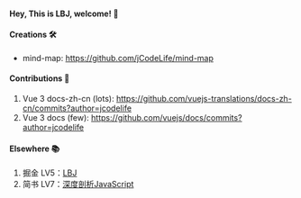 

<!--
<img align="right" src="https://github-readme-stats.vercel.app/api?username=jCodelife&show_icons=true&icon_color=f66f6a&text_color=5e7ce0&bg_color=ffffff&hide_title=false" /> 
-->

#### Hey, This is LBJ, welcome! 👋 

#### Creations 🛠
- mind-map: https://github.com/jCodeLife/mind-map

#### Contributions 💌
1. Vue 3 docs-zh-cn (lots): https://github.com/vuejs-translations/docs-zh-cn/commits?author=jcodelife
2. Vue 3 docs (few): https://github.com/vuejs/docs/commits?author=jcodelife

<!--
###### 🔭 开源项目[vue-ui]()
-->

#### Elsewhere  📚
1. 掘金 LV5：[LBJ](https://juejin.cn/user/3957856403462989/posts) 
2. 简书 LV7：[深度剖析JavaScript](https://www.jianshu.com/u/851bd01f6233)



<!--
**jCodeLife/jCodeLife** is a ✨ _special_ ✨ repository because its `README.md` (this file) appears on your GitHub profile.

Here are some ideas to get you started:

- 🔭 I’m currently working on ...
- 🌱 I’m currently learning ...
- 👯 I’m looking to collaborate on ...
- 🤔 I’m looking for help with ...
- 💬 Ask me about ...
- 📫 How to reach me: ...
- 😄 Pronouns: ...
- ⚡ Fun fact: ...
-->

